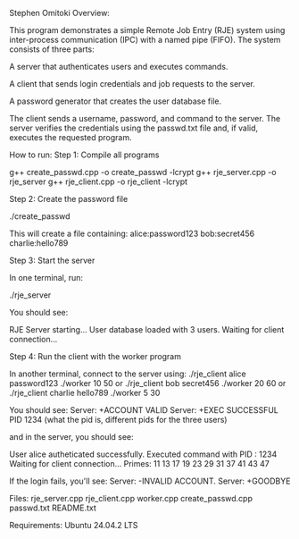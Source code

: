 Stephen Omitoki
Overview:

This program demonstrates a simple Remote Job Entry (RJE) system using inter-process communication (IPC) with a named pipe (FIFO).
The system consists of three parts:

A server that authenticates users and executes commands.

A client that sends login credentials and job requests to the server.

A password generator that creates the user database file.

The client sends a username, password, and command to the server.
The server verifies the credentials using the passwd.txt file and, if valid, executes the requested program.

How to run:
Step 1: Compile all programs

g++ create_passwd.cpp -o create_passwd -lcrypt
g++ rje_server.cpp -o rje_server
g++ rje_client.cpp -o rje_client -lcrypt

Step 2: Create the password file

./create_passwd

This will create a file containing:
alice:password123
bob:secret456
charlie:hello789

Step 3: Start the server

In one terminal, run:

./rje_server

You should see:

RJE Server starting...
User database loaded with 3 users.
Waiting for client connection...

Step 4: Run the client with the worker program

In another terminal, connect to the server using:
./rje_client alice password123 ./worker 10 50 or
./rje_client bob secret456 ./worker 20 60 or
./rje_client charlie hello789 ./worker 5 30

You should see:
Server: +ACCOUNT VALID
Server: +EXEC SUCCESSFUL PID 1234 (what the pid is, different pids for the three users)

and in the server, you should see:

User alice autheticated successfully.
Executed command with PID : 1234
Waiting for client connection...
Primes: 11 13 17 19 23 29 31 37 41 43 47

If the login fails, you'll see:
Server: -INVALID ACCOUNT.
Server: +GOODBYE

Files:
rje_server.cpp
rje_client.cpp
worker.cpp
create_passwd.cpp
passwd.txt
README.txt


Requirements: Ubuntu 24.04.2 LTS
